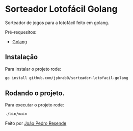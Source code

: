# Sorteador Lotofácil Golang

Sorteador de jogos para a lotofácil feito em golang.


Pré-requesitos:
* [Golang](https://golang.org/)

## Instalação

Para instalar o projeto rode:

```bash
go install github.com/jpbrab0/sorteador-lotofacil-golang
```

## Rodando o projeto.

Para executar o projeto rode:

```bash
./bin/main
```

Feito por [João Pedro Resende](https://jpres.dev)
